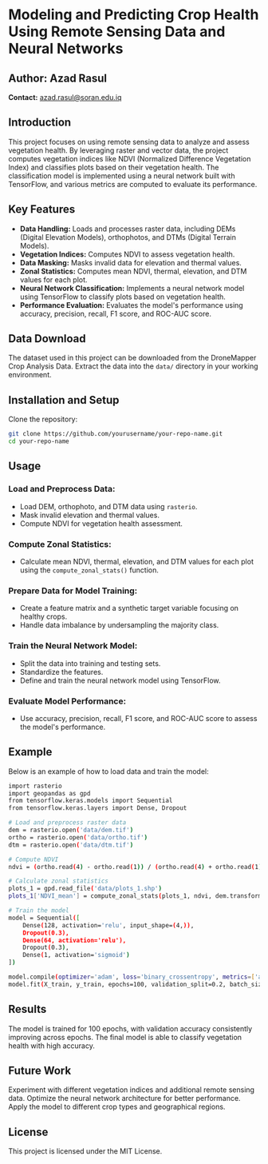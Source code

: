 # Modeling and Predicting Crop Health Using Remote Sensing Data and Neural Networks

## Author: Azad Rasul  
**Contact:** azad.rasul@soran.edu.iq

## Introduction
This project focuses on using remote sensing data to analyze and assess vegetation health. By leveraging raster and vector data, the project computes vegetation indices like NDVI (Normalized Difference Vegetation Index) and classifies plots based on their vegetation health. The classification model is implemented using a neural network built with TensorFlow, and various metrics are computed to evaluate its performance.

## Key Features
- **Data Handling:** Loads and processes raster data, including DEMs (Digital Elevation Models), orthophotos, and DTMs (Digital Terrain Models).
- **Vegetation Indices:** Computes NDVI to assess vegetation health.
- **Data Masking:** Masks invalid data for elevation and thermal values.
- **Zonal Statistics:** Computes mean NDVI, thermal, elevation, and DTM values for each plot.
- **Neural Network Classification:** Implements a neural network model using TensorFlow to classify plots based on vegetation health.
- **Performance Evaluation:** Evaluates the model's performance using accuracy, precision, recall, F1 score, and ROC-AUC score.

## Data Download
The dataset used in this project can be downloaded from the DroneMapper Crop Analysis Data. Extract the data into the `data/` directory in your working environment.

## Installation and Setup
Clone the repository:

```bash
git clone https://github.com/yourusername/your-repo-name.git
cd your-repo-name
```
## Usage

### Load and Preprocess Data:
- Load DEM, orthophoto, and DTM data using `rasterio`.
- Mask invalid elevation and thermal values.
- Compute NDVI for vegetation health assessment.

### Compute Zonal Statistics:
- Calculate mean NDVI, thermal, elevation, and DTM values for each plot using the `compute_zonal_stats()` function.

### Prepare Data for Model Training:
- Create a feature matrix and a synthetic target variable focusing on healthy crops.
- Handle data imbalance by undersampling the majority class.

### Train the Neural Network Model:
- Split the data into training and testing sets.
- Standardize the features.
- Define and train the neural network model using TensorFlow.

### Evaluate Model Performance:
- Use accuracy, precision, recall, F1 score, and ROC-AUC score to assess the model's performance.

## Example
Below is an example of how to load data and train the model:
```bash
import rasterio
import geopandas as gpd
from tensorflow.keras.models import Sequential
from tensorflow.keras.layers import Dense, Dropout

# Load and preprocess raster data
dem = rasterio.open('data/dem.tif')
ortho = rasterio.open('data/ortho.tif')
dtm = rasterio.open('data/dtm.tif')

# Compute NDVI
ndvi = (ortho.read(4) - ortho.read(1)) / (ortho.read(4) + ortho.read(1))

# Calculate zonal statistics
plots_1 = gpd.read_file('data/plots_1.shp')
plots_1['NDVI_mean'] = compute_zonal_stats(plots_1, ndvi, dem.transform)['mean']

# Train the model
model = Sequential([
    Dense(128, activation='relu', input_shape=(4,)),
    Dropout(0.3),
    Dense(64, activation='relu'),
    Dropout(0.3),
    Dense(1, activation='sigmoid')
])

model.compile(optimizer='adam', loss='binary_crossentropy', metrics=['accuracy'])
model.fit(X_train, y_train, epochs=100, validation_split=0.2, batch_size=32)
```
## Results
The model is trained for 100 epochs, with validation accuracy consistently improving across epochs. The final model is able to classify vegetation health with high accuracy.

## Future Work
Experiment with different vegetation indices and additional remote sensing data.
Optimize the neural network architecture for better performance.
Apply the model to different crop types and geographical regions.
## License
This project is licensed under the MIT License.
